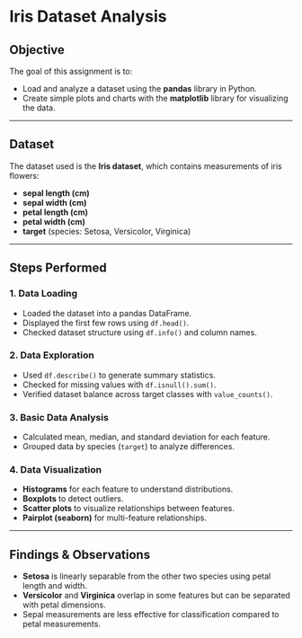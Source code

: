 # Iris Dataset Analysis  

## Objective  
The goal of this assignment is to:  
- Load and analyze a dataset using the **pandas** library in Python.  
- Create simple plots and charts with the **matplotlib** library for visualizing the data.  

---

## Dataset  
The dataset used is the **Iris dataset**, which contains measurements of iris flowers:  

- **sepal length (cm)**  
- **sepal width (cm)**  
- **petal length (cm)**  
- **petal width (cm)**  
- **target** (species: Setosa, Versicolor, Virginica)  

---

## Steps Performed  

### 1. Data Loading  
- Loaded the dataset into a pandas DataFrame.  
- Displayed the first few rows using `df.head()`.  
- Checked dataset structure using `df.info()` and column names.  

### 2. Data Exploration  
- Used `df.describe()` to generate summary statistics.  
- Checked for missing values with `df.isnull().sum()`.  
- Verified dataset balance across target classes with `value_counts()`.  

### 3. Basic Data Analysis  
- Calculated mean, median, and standard deviation for each feature.  
- Grouped data by species (`target`) to analyze differences.  

### 4. Data Visualization  
- **Histograms** for each feature to understand distributions.  
- **Boxplots** to detect outliers.  
- **Scatter plots** to visualize relationships between features.  
- **Pairplot (seaborn)** for multi-feature relationships.  

---

## Findings & Observations  
- **Setosa** is linearly separable from the other two species using petal length and width.  
- **Versicolor** and **Virginica** overlap in some features but can be separated with petal dimensions.  
- Sepal measurements are less effective for classification compared to petal measurements.  

